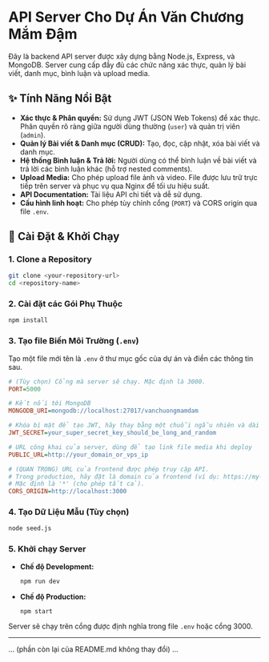   
# API Server Cho Dự Án Văn Chương Mắm Đậm

Đây là backend API server được xây dựng bằng Node.js, Express, và MongoDB. Server cung cấp đầy đủ các chức năng xác thực, quản lý bài viết, danh mục, bình luận và upload media.

## ✨ Tính Năng Nổi Bật

- **Xác thực & Phân quyền:** Sử dụng JWT (JSON Web Tokens) để xác thực. Phân quyền rõ ràng giữa người dùng thường (`user`) và quản trị viên (`admin`).
- **Quản lý Bài viết & Danh mục (CRUD):** Tạo, đọc, cập nhật, xóa bài viết và danh mục.
- **Hệ thống Bình luận & Trả lời:** Người dùng có thể bình luận về bài viết và trả lời các bình luận khác (hỗ trợ nested comments).
- **Upload Media:** Cho phép upload file ảnh và video. File được lưu trữ trực tiếp trên server và phục vụ qua Nginx để tối ưu hiệu suất.
- **API Documentation:** Tài liệu API chi tiết và dễ sử dụng.
- **Cấu hình linh hoạt:** Cho phép tùy chỉnh cổng (`PORT`) và CORS origin qua file `.env`.

## 🚀 Cài Đặt & Khởi Chạy

### 1. Clone a Repository
```sh
git clone <your-repository-url>
cd <repository-name>
```

### 2. Cài đặt các Gói Phụ Thuộc
```sh
npm install
```

### 3. Tạo file Biến Môi Trường (`.env`)
Tạo một file mới tên là `.env` ở thư mục gốc của dự án và điền các thông tin sau.

```ini
# (Tùy chọn) Cổng mà server sẽ chạy. Mặc định là 3000.
PORT=5000

# Kết nối tới MongoDB
MONGODB_URI=mongodb://localhost:27017/vanchuongmamdam

# Khóa bí mật để tạo JWT, hãy thay bằng một chuỗi ngẫu nhiên và dài
JWT_SECRET=your_super_secret_key_should_be_long_and_random

# URL công khai của server, dùng để tạo link file media khi deploy
PUBLIC_URL=http://your_domain_or_vps_ip

# (QUAN TRỌNG) URL của frontend được phép truy cập API.
# Trong production, hãy đặt là domain của frontend (ví dụ: https://my-app.com).
# Mặc định là '*' (cho phép tất cả).
CORS_ORIGIN=http://localhost:3000
```

### 4. Tạo Dữ Liệu Mẫu (Tùy chọn)
```sh
node seed.js
```

### 5. Khởi chạy Server
- **Chế độ Development:**
  ```sh
  npm run dev
  ```
- **Chế độ Production:**
  ```sh
  npm start
  ```
Server sẽ chạy trên cổng được định nghĩa trong file `.env` hoặc cổng 3000.

---
... (phần còn lại của README.md không thay đổi) ...
